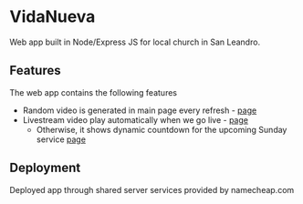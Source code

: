 # VidaNueva

Web app built in Node/Express JS for local church in San Leandro.

## Features

The web app contains the following features

- Random video is generated in main page every refresh - [page](http://tuvidanueva.org)
- Livestream video play automatically when we go live - [page](http://tuvidanueva.org/mensajes)
  - Otherwise, it shows dynamic countdown for the upcoming Sunday service [page](http://tuvidanueva.org/mensajes)


## Deployment

Deployed app through shared server services provided by namecheap.com


